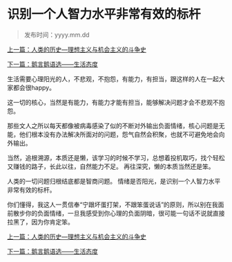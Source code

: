 # 识别一个人智力水平非常有效的标杆

>发布时间：yyyy.mm.dd

[上一篇：人类的历史—理想主义与机会主义的斗争史](/social/article61)

[下一篇：鹅言鹅语选——生活态度](/social/article63)

生活需要心理阳光的人，不悲观，不抱怨，有能力，有担当，跟这样的人在一起大家都会很happy。

这一切的核心，当然是有能力，有能力才能有担当，能够解决问题才会不悲观不抱怨。 

那些文人之所以每天都像被病毒感染了似的不断对外输出负面情绪，核心问题是无能，他们根本没有办法解决所面对的问题，怨气自然会积聚，也就不可避免地会向外输出。

当然，追根溯源，本质还是懒，该学习的时候不学习，总想着投机取巧，找个轻松又赚钱的路子，长此以往，自然能力不足。 再往深究，懒的本质当然还是笨。

人类的一切问题归根结底都是智商问题。 情绪是否阳光，是识别一个人智力水平非常有效的标杆。

你们懂得，我这人一贯信奉“宁跟坏蛋打架，不跟笨蛋说话”的原则，所以别在我面前散步你的负面情绪，一旦我感受到你心理的负面阴暗，很可能一句话不说就直接拉黑了，因为你肯定笨。

[上一篇：人类的历史—理想主义与机会主义的斗争史](/social/article61)

[下一篇：鹅言鹅语选——生活态度](/social/article63)

